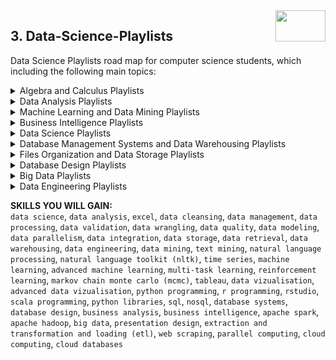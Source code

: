 <img align="right" width="80" height="50" src="https://github.com/cs-MohamedAyman/YouTube-Playlists/blob/master/organizations-logos/youtube.jpg">

## 3. Data-Science-Playlists
Data Science Playlists road map for computer science students, which including the following main topics:

<details>
	<summary>Algebra and Calculus Playlists</summary>
	
</details>
<details>
	<summary>Data Analysis Playlists</summary>
	
</details>
<details>
	<summary>Machine Learning and Data Mining Playlists</summary>
	
</details>
<details>
	<summary>Business Intelligence Playlists</summary>
	
</details>
<details>
	<summary>Data Science Playlists</summary>
	
</details>
<details>
	<summary>Database Management Systems and Data Warehousing Playlists</summary>
	
</details>
<details>
	<summary>Files Organization and Data Storage Playlists</summary>
	
</details>
<details>
	<summary>Database Design Playlists</summary>
	
</details>
<details>
	<summary>Big Data Playlists</summary>
	
</details>
<details>
	<summary>Data Engineering Playlists</summary>
	
</details>

**SKILLS YOU WILL GAIN:**<br>
`data science`, `data analysis`, `excel`, `data cleansing`, `data management`, `data processing`, `data validation`, `data wrangling`, `data quality`, `data modeling`, `data parallelism`, `data integration`, `data storage`, `data retrieval`, `data warehousing`, `data engineering`, `data mining`, `text mining`, `natural language processing`, `natural language toolkit (nltk)`, `time series`, `machine learning`, `advanced machine learning`, `multi-task learning`, `reinforcement learning`, `markov chain monte carlo (mcmc)`, `tableau`, `data vizualisation`, `advanced data vizualisation`, `python programming`, `r programming`, `rstudio`, `scala programming`, `python libraries`, `sql`, `nosql`, `database systems`, `database design`, `business analysis`, `business intelligence`, `apache spark`, `apache hadoop`, `big data`, `presentation design`, `extraction and transformation and loading (etl)`, `web scraping`, `parallel computing`, `cloud computing`, `cloud databases`
